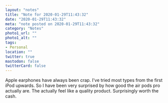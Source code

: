```yaml
---
layout: "notes"
title: "Note for 2020-01-29T11:43:32"
date: "2020-01-29T11:43:32"
meta: "note posted on 2020-01-29T11:43:32"
category: "Notes"
photo1_url: ""
photo1_alt: ""
tags:
- Personal
location: ""
twitter: true
mastodon: false
twitterCard: false
---
```

Apple earphones have always been crap. I've tried most types from the first iPod upwards. So I have been very surprised by how good the air pods pro actually are. The actually feel like a quality product. Surprisingly worth the cash.
